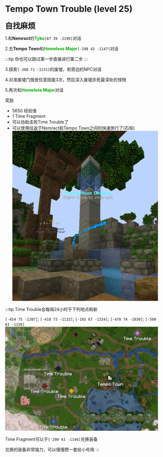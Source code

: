 # Tempo Town Trouble (level 25)
<span style="font-size: 25px;">**自找麻烦**</span>

1.和**Nemract**的<font color=00AA00>**Tyko**</font>`[87 39 -2199]`对话

2.去**Tempo Town**和<font color=00AA00>**Homeless Major**</font>`[-298 43 -1147]`对话

:::tip
你也可以跳过第一步直接进行第二步
:::

3.探索`[-308 71 -1231]`的废墟，和旁边的NPC对话

4.对准废墟门施放任意技能3次，然后深入废墟杀死最深处的怪物

5.再次和<font color=00AA00>**Homeless Major**</font>对话

奖励
+ 5650 经验值
+ 1 Time Fragment
+ 可以协助击败Time Trouble了
+ 可以使用往返于Nemract和Tempo Town之间的快速旅行了(石柱)
![](/assets/img/lvl25-1.jpg)

:::tip
Time Trouble会每隔24小时于下列地点刷新

`[-454 75 -1207]`; `[-410 73 -1132]`; `[-192 67 -1324]`; `[-470 74 -1030]`; `[-500 83 -1150]`
![](/assets/img/lvl25-2.jpg)

Time Fragment可以于`[-290 43 -1146]`兑换装备

兑换的装备非常强力，可以慢慢攒一套给小号用
:::

